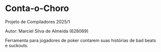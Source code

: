 # Conta-o-Choro

Projeto de Compiladores 2025/1

Autor: Marciel Silva de Almeida (628069)

Ferramenta para jogadores de poker contarem suas histórias de bad beats e suckouts.
